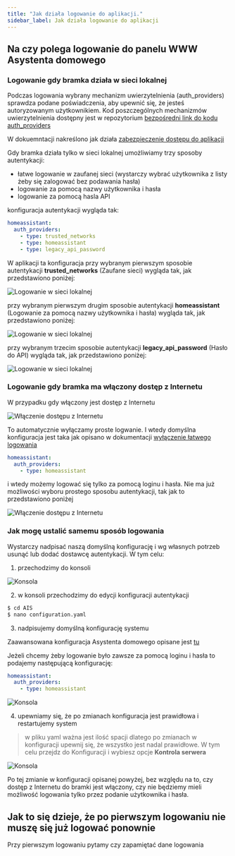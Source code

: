 ```yaml
---
title: "Jak działa logowanie do aplikacji."
sidebar_label: Jak działa logowanie do aplikacji
---
```


## Na czy polega logowanie do panelu WWW Asystenta domowego

### Logowanie gdy bramka działa w sieci lokalnej

Podczas logowania wybrany mechanizm uwierzytelnienia (auth_providers) sprawdza podane poświadczenia, aby upewnić się, że jesteś autoryzowanym użytkownikiem.
Kod poszczególnych mechanizmów uwierzytelnienia dostępny jest w repozytorium [bezpośredni link do kodu auth_providers](/AIS-home-assistant/tree/master/homeassistant/auth/providers)

W dokuemntacji nakreślono jak działa [zabezpieczenie dostępu do aplikacji](/AIS-docs/docs/en/ais_bramka_remote_www_index.html#zabezpieczenie-dost%C4%99pu-do-aplikacji)

Gdy bramka działa tylko w sieci lokalnej umożliwiamy trzy sposoby autentykacji:
- łatwe logowanie w zaufanej sieci (wystarczy wybrać użytkownika z listy żeby się zalogować bez podawania hasła)
- logowanie za pomocą nazwy użytkownika i hasła
- logowanie za pomocą hasla API

konfiguracja autentykacji wygląda tak:

```yaml
homeassistant:
  auth_providers:
    - type: trusted_networks
    - type: homeassistant
    - type: legacy_api_password
```

W aplikacji ta konfiguracja przy wybranym pierwszym sposobie autentykacji **trusted_networks** (Zaufane sieci) wygląda tak, jak przedstawiono poniżej:

![Logowanie w sieci lokalnej](/AIS-docs/img/en/faq/auth_trusted_networks.png)

przy wybranym pierwszym drugim sposobie autentykacji **homeassistant** (Logowanie za pomocą nazwy użytkownika i hasła) wygląda tak, jak przedstawiono poniżej:

![Logowanie w sieci lokalnej](/AIS-docs/img/en/faq/auth_homeassistant.png)

przy wybranym trzecim sposobie autentykacji **legacy_api_password** (Hasło do API) wygląda tak, jak przedstawiono poniżej:

![Logowanie w sieci lokalnej](/AIS-docs/img/en/faq/auth_legacy_api_password.png)


### Logowanie gdy bramka ma włączony dostęp z Internetu

W przypadku gdy włączony jest dostęp z Internetu

![Włączenie dostępu z Internetu](/AIS-docs/img/en/faq/access_form_internet.png)

To automatycznie wyłączamy proste logwanie.
I wtedy domyślna konfiguracja jest taka jak opisano w dokumentacji [wyłączenie łatwego logowania](/AIS-docs/docs/en/ais_bramka_remote_www_index.html#wy%C5%82%C4%85czenie-%C5%82atwego-logowania)

```yaml
homeassistant:
  auth_providers:
    - type: homeassistant
```

i wtedy możemy logować się tylko za pomocą loginu i hasła. Nie ma już możliwości wyboru prostego sposobu autentykacji, tak jak to przedstawiono poniżej

![Włączenie dostępu z Internetu](/AIS-docs/img/en/faq/auth_access_form_internet_on.png)


### Jak mogę ustalić samemu sposób logowania

Wystarczy nadpisać naszą domyślną konfigurację i wg własnych potrzeb usunąć lub dodać dostawcę autentykacji.
W tym celu:

1. przechodzimy do konsoli

![Konsola](/AIS-docs/img/en/faq/go_to_console.png)

2. w konsoli przechodzimy do edycji konfiguracji autentykacji

```bash
$ cd AIS
$ nano configuration.yaml  
```

3. nadpisujemy domyślną konfigurację systemu

Zaawansowana konfiguracja Asystenta domowego opisane jest [tu](AIS-docs/docs/en/ais_gate_faq_config_yaml.html#plik-konfiguracyjny-configurationyaml)

Jeżeli chcemy żeby logowanie było zawsze za pomocą loginu i hasła to podajemy następującą konfigurację:

```yaml
homeassistant:
  auth_providers:
    - type: homeassistant
```

![Konsola](/AIS-docs/img/en/faq/edit_configuration.png)


4. upewniamy się, że po zmianach konfiguracja jest prawidłowa i restartujemy system

> w pliku yaml ważna jest ilość spacji dlatego po zmianach w konfiguracji upewnij się, że wszystko jest nadal prawidłowe. W tym celu przejdz do Konfiguracji i wybiesz opcje **Kontrola serwera**

![Konsola](/AIS-docs/img/en/faq/reload_config.png)


Po tej zmianie w konfiguracji opisanej powyżej, bez względu na to, czy dostęp z Internetu do bramki jest włączony, czy nie będziemy mieli możliwość logowania tylko przez podanie użytkownika i hasła.


## Jak to się dzieje, że po pierwszym logowaniu nie muszę się już logować ponownie

Przy pierwszym logowaniu pytamy czy zapamiętać dane logowania
